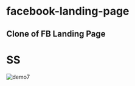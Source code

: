 # facebook-landing-page
## Clone of FB Landing Page
# SS
![demo7](https://user-images.githubusercontent.com/43407064/98478010-eae36100-2220-11eb-9760-5ac8e12d0d62.png)
